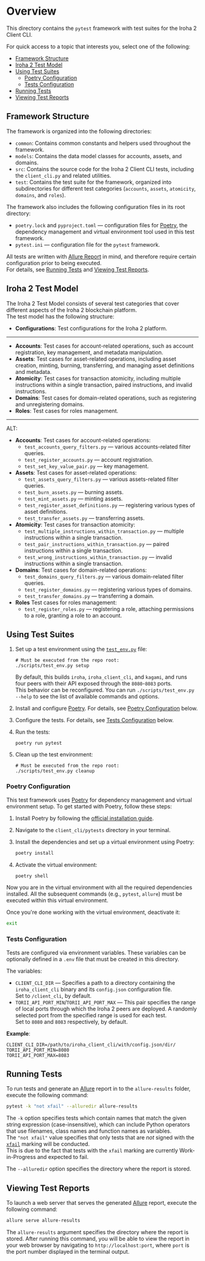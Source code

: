 # Overview

This directory contains the `pytest` framework with test suites for the Iroha 2 Client CLI.

For quick access to a topic that interests you, select one of the following:

- [Framework Structure](#framework-structure)
- [Iroha 2 Test Model](#iroha-2-test-model)
- [Using Test Suites](#using-test-suites)
	- [Poetry Configuration](#poetry-configration)
	- [Tests Configuration](#tests-configuration)
- [Running Tests](#running-tests)
- [Viewing Test Reports](#viewing-test-reports)

## Framework Structure

The framework is organized into the following directories:

- `common`: Contains common constants and helpers used throughout the framework.
- `models`: Contains the data model classes for accounts, assets, and domains.
- `src`: Contains the source code for the Iroha 2 Client CLI tests, including the `client_cli.py` and related utilities.
- `test`: Contains the test suite for the framework, organized into subdirectories for different test categories (`accounts`, `assets`, `atomicity`, `domains`, and `roles`).

The framework also includes the following configuration files in its root directory:

- `poetry.lock` and `pyproject.toml` — configuration files for [Poetry](https://python-poetry.org/), the dependency management and virtual environment tool used in this test framework.
- `pytest.ini` — configuration file for the `pytest` framework.

All tests are written with [Allure Report](https://allurereport.org/) in mind, and therefore require certain configuration prior to being executed.\
For details, see [Running Tests](#running-tests) and [Viewing Test Reports](#viewing-test-reports).

## Iroha 2 Test Model

The Iroha 2 Test Model consists of several test categories that cover different aspects of the Iroha 2 blockchain platform.\
The test model has the following structure:

- **Configurations**: Test configurations for the Iroha 2 platform.

---

- **Accounts**: Test cases for account-related operations, such as account registration, key management, and metadata manipulation.
- **Assets**: Test cases for asset-related operations, including asset creation, minting, burning, transferring, and managing asset definitions and metadata.
- **Atomicity**: Test cases for transaction atomicity, including multiple instructions within a single transaction, paired instructions, and invalid instructions.
- **Domains**: Test cases for domain-related operations, such as registering and unregistering domains.
- **Roles**: Test cases for roles management.

---
ALT:
- **Accounts**: Test cases for account-related operations:
	- `test_accounts_query_filters.py` — various accounts-related filter queries.
	- `test_register_accounts.py` — account registration.
	- `test_set_key_value_pair.py` — key management.
- **Assets**: Test cases for asset-related operations:
	- `test_assets_query_filters.py` — various assets-related filter queries.
	- `test_burn_assets.py` — burning assets.
	- `test_mint_assets.py` — minting assets.
	- `test_register_asset_definitions.py` — registering various types of asset definitions.
	- `test_transfer_assets.py` — transferring assets.
- **Atomicity**: Test cases for transaction atomicity:
	- `test_multiple_instructions_within_transaction.py` — multiple instructions within a single transaction.
	- `test_pair_instructions_within_transaction.py` — paired instructions within a single transaction.
	- `test_wrong_instructions_within_transaction.py` — invalid instructions within a single transaction.
- **Domains**: Test cases for domain-related operations:
	- `test_domains_query_filters.py` — various domain-related filter queries.
	- `test_register_domains.py` — registering various types of domains.
	- `test_transfer_domains.py` — transferring a domain.
- **Roles** Test cases for roles management:
	- `test_register_roles.py` — registering a role, attaching permissions to a role, granting a role to an account.

## Using Test Suites

1. Set up a test environment using the [`test_env.py`](../../scripts/test_env.py) file:

	 ```shell
	 # Must be executed from the repo root:
	 ./scripts/test_env.py setup
	 ```

   By default, this builds `iroha`, `iroha_client_cli`, and `kagami`, and runs four peers with their API exposed through the `8080`-`8083` ports.\
	 This behavior can be reconfigured. You can run `./scripts/test_env.py --help` to see the list of available commands and options.

2. Install and configure [Poetry](https://python-poetry.org/). For details, see [Poetry Configuration](#poetry-configuration) below.
3. Configure the tests. For details, see [Tests Configuration](#tests-configuration) below.
4. Run the tests:

	 ```shell
	 poetry run pytest
	 ```

5. Clean up the test environment:

	 ```shell
	 # Must be executed from the repo root:
	 ./scripts/test_env.py cleanup
	 ```

### Poetry Configuration

This test framework uses [Poetry](https://python-poetry.org/) for dependency management and virtual environment setup. To get started with Poetry, follow these steps:

1. Install Poetry by following the [official installation guide](https://python-poetry.org/docs/#installation).
2. Navigate to the `client_cli/pytests` directory in your terminal.
3. Install the dependencies and set up a virtual environment using Poetry:

   ```bash
   poetry install
   ```

4. Activate the virtual environment:

	 ```bash
	 poetry shell
	 ```

Now you are in the virtual environment with all the required dependencies installed. All the subsequent commands (e.g., `pytest`, `allure`) must be executed within this virtual environment.

Once you're done working with the virtual environment, deactivate it:

```bash
exit
```

### Tests Configuration

Tests are configured via environment variables. These variables can be optionally defined in a `.env` file that must be created in this directory.

The variables:

- `CLIENT_CLI_DIR` — Specifies a path to a directory containing the `iroha_client_cli` binary and its `config.json` configuration file.\
Set to `/client_cli`, by default.
- `TORII_API_PORT_MIN`/`TORII_API_PORT_MAX` — This pair specifies the range of local ports through which the Iroha 2 peers are deployed. A randomly selected port from the specified range is used for each test.\
Set to `8080` and `8083` respectively, by default.

**Example**:

```shell
CLIENT_CLI_DIR=/path/to/iroha_client_cli/with/config.json/dir/
TORII_API_PORT_MIN=8080
TORII_API_PORT_MAX=8083
```

## Running Tests

To run tests and generate an [Allure](https://allurereport.org/) report in to the `allure-results` folder, execute the following command:

```bash
pytest -k "not xfail" --alluredir allure-results
```

The `-k` option specifies tests which contain names that match the given string expression (case-insensitive), which can include Python operators that use filenames, class names and function names as variables.\
The `"not xfail"` value specifies that only tests that are _not_ signed with the [`xfail`](https://docs.pytest.org/en/6.2.x/skipping.html#xfail-mark-test-functions-as-expected-to-fail) marking will be conducted.\
This is due to the fact that tests with the `xfail` marking are currently Work-in-Progress and expected to fail.

The `--alluredir` option specifies the directory where the report is stored.

## Viewing Test Reports

To launch a web server that serves the generated [Allure](https://allurereport.org/) report, execute the following command:

```bash
allure serve allure-results
```

The `allure-results` argument specifies the directory where the report is stored. After running this command, you will be able to view the report in your web browser by navigating to `http://localhost:port`, where `port` is the port number displayed in the terminal output.
